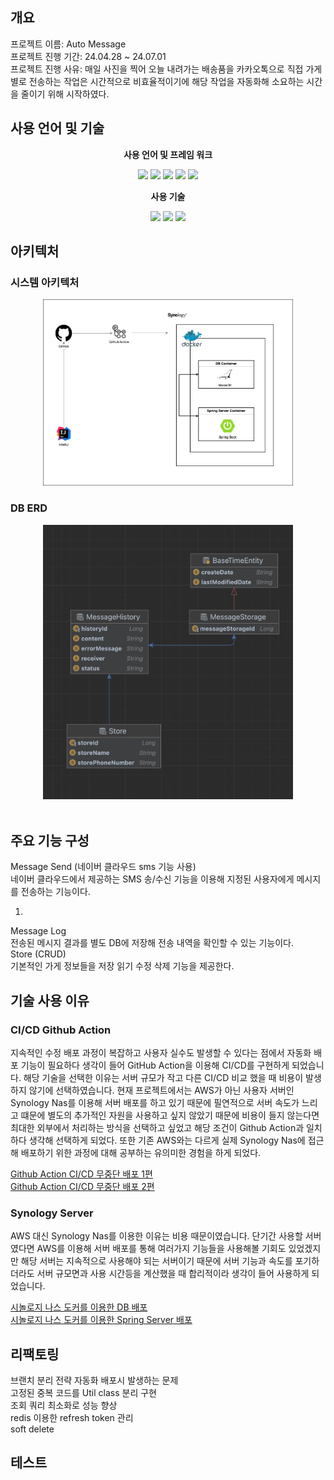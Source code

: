 <h2>개요</h2>
<p>
프로젝트 이름: Auto Message<br>
프로젝트 진행 기간: 24.04.28 ~ 24.07.01<br>
프로젝트 진행 사유: 매일 사진을 찍어 오늘 내려가는 배송품을 카카오톡으로 직접 가게별로 전송하는 작업은 시간적으로 비효율적이기에 해당 작업을 자동화해 소요하는 시간을 줄이기 위해 시작하였다.
</p>
 
<h2>사용 언어 및 기술</h2>
<div align="center">
<p style="font-weight: bolder">사용 언어 및 프레임 워크</p>
    <img src="https://img.shields.io/badge/java-007396?style=for-the-badge&logo=java&logoColor=white">
    <img src="https://img.shields.io/badge/springboot-6DB33F?style=for-the-badge&logo=springboot&logoColor=white">
    <img src="https://img.shields.io/badge/javascript-F7DF1E?style=for-the-badge&logo=javascript&logoColor=black">
    <img src="https://img.shields.io/badge/thymeleaf-005F0F?style=for-the-badge&logo=thymeleaf&logoColor=white">
    <img src="https://img.shields.io/badge/mariadb-003545?style=for-the-badge&logo=mariadb&logoColor=white">
<p style="font-weight: bolder">사용 기술</p>
    <img src="https://img.shields.io/badge/synology-black?style=for-the-badge&logo=synology&logoColor=white">
    <img src="https://img.shields.io/badge/docker-2496ED?style=for-the-badge&logo=docker&logoColor=white">
    <img src="https://img.shields.io/badge/githubactions-2088FF?style=for-the-badge&logo=githubactions&logoColor=white">

</div>

<h2>아키텍처</h2>
<h3>시스템 아키텍처</h5>
<div align="center"><img src="src/main/resources/static/images/diagram.png" style="width: 400px"></div>
<h3>DB ERD</h3>
<div align="center"><img src="src/main/resources/static/images/erd.png" style="width: 400px"></div>
<br>
  
<h2>주요 기능 구성</h2>

<div>
    <p>
        Message Send (네이버 클라우드 sms 기능 사용) <br>
        네이버 클라우드에서 제공하는 SMS 송/수신 기능을 이용해 지정된 사용자에게 메시지를 전송하는 기능이다.
        <ol>
            <li></li>
        </ol>
        Message Log <br>
        전송된 메시지 결과를 별도 DB에 저장해 전송 내역을 확인할 수 있는 기능이다.<br>
        Store (CRUD) <br>
        기본적인 가게 정보들을 저장 읽기 수정 삭제 기능을 제공한다. 
    </p>
</div>

<h2>기술 사용 이유</h2>

<h3>CI/CD Github Action</h3>
지속적인 수정 배포 과정이 복잡하고 사용자 실수도 발생할 수 있다는 점에서 자동화 배포 기능이 필요하다 생각이 들어 GitHub Action을 이용해 CI/CD를 구현하게 되었습니다.
해당 기술을 선택한 이유는 서버 규모가 작고 다른 CI/CD 비교 했을 때 비용이 발생하지 않기에 선택하였습니다. 
현재 프로젝트에서는 AWS가 아닌 사용자 서버인 Synology Nas를 이용해 서버 배포를 하고 있기 때문에 필연적으로 서버 속도가 느리고 
떄문에 별도의 추가적인 자원을 사용하고 싶지 않았기 때문에 비용이 들지 않는다면 최대한 외부에서 처리하는 방식을 선택하고 싶었고 해당 조건이 Github Action과 일치하다 생각해 선택하게 되었다. 
또한 기존 AWS와는 다르게 실제 Synology Nas에 접근해 배포하기 위한 과정에 대해 공부하는 유의미한 경험을 하게 되었다.

<a href="https://zks145.tistory.com/121">Github Action CI/CD 무중단 배포 1편</a><br>
<a href="https://zks145.tistory.com/123">Github Action CI/CD 무중단 배포 2편</a>
<br>

<h3>Synology Server</h3>
AWS 대신 Synology Nas를 이용한 이유는 비용 때문이였습니다. 
단기간 사용할 서버였다면 AWS를 이용해 서버 배포를 통해 여러가지 기능들을 사용해볼 기회도 있었겠지만 해당 서버는 지속적으로 사용해야 되는 서버이기 때문에 서버 기능과 속도를 포기하더라도 서버 규모면과 사용 시간등을 계산했을 때 합리적이라 생각이 들어 사용하게 되었습니다.

<a href="https://zks145.tistory.com/72">시놀로지 나스 도커를 이용한 DB 배포</a><br>
<a href="https://zks145.tistory.com/114">시놀로지 나스 도커를 이용한 Spring Server 배포</a>

<h2>리팩토링</h2>
브랜치 분리 전략 자동화 배포시 발생하는 문제  <br>
고정된 중복 코드를 Util class 분리 구현 <br>
조회 쿼리 최소화로 성능 향상 <br>
redis 이용한 refresh token 관리 <br>
soft delete <br>

<h2>테스트</h2>
 
